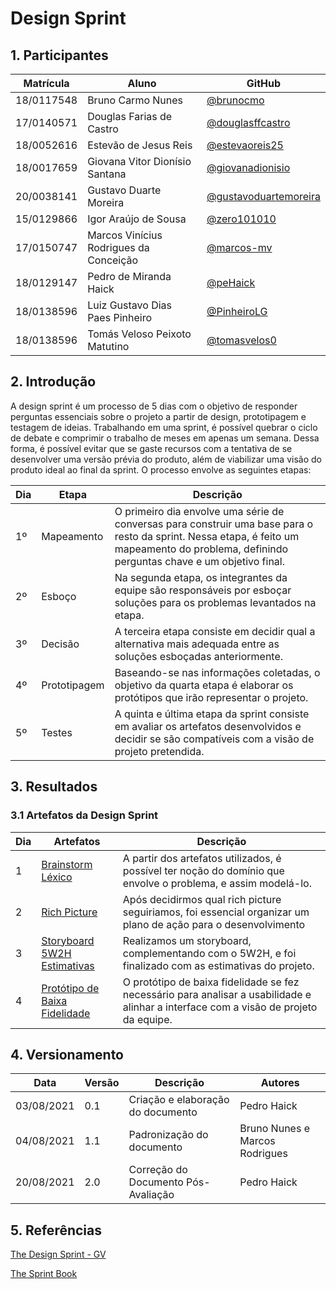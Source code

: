 # Design Sprint

## 1. Participantes

|Matrícula | Aluno | GitHub |
| -- | -- | -- |
| 18/0117548  |  Bruno Carmo Nunes | [@brunocmo](https://github.com/brunocmo) |
| 17/0140571  |  Douglas Farias de Castro | [@douglasffcastro](https://github.com/douglasffcastro) |
| 18/0052616  |  Estevão de Jesus Reis | [@estevaoreis25](https://github.com/estevaoreis25) |
| 18/0017659  |  Giovana Vitor Dionísio Santana | [@giovanadionisio](https://github.com/giovanadionisio) |
| 20/0038141  |  Gustavo Duarte Moreira | [@gustavoduartemoreira](https://github.com/gustavoduartemoreira) |
| 15/0129866  |  Igor Araújo de Sousa | [@zero101010](https://github.com/zero101010) |
| 17/0150747  |  Marcos Vinícius Rodrigues da Conceição | [@marcos-mv](https://github.com/marcos-mv) |
| 18/0129147  |  Pedro de Miranda Haick | [@peHaick](https://github.com/peHaick) |
| 18/0138596  |  Luiz Gustavo Dias Paes Pinheiro | [@PinheiroLG](https://github.com/PinheiroLG) |
| 18/0138596  |  Tomás Veloso Peixoto Matutino | [@tomasvelos0](https://github.com/tomasvelos0) |

## 2. Introdução

A design sprint é um processo de 5 dias com o objetivo de responder perguntas essenciais sobre o projeto a partir de design, prototipagem e testagem de ideias. Trabalhando em uma sprint, é possível quebrar o ciclo de debate e comprimir o trabalho de meses em apenas um semana. Dessa forma, é possível evitar que se gaste recursos com a tentativa de se desenvolver uma versão prévia do produto, além de viabilizar uma visão do produto ideal ao final da sprint. O processo envolve as seguintes etapas:


| Dia | Etapa | Descrição |
| --- | ----- | --------- |
| 1º  | Mapeamento | O primeiro dia envolve uma série de conversas para construir uma base para o resto da sprint. Nessa etapa, é feito um mapeamento do problema, definindo perguntas chave e um objetivo final. |
| 2º  | Esboço     | Na segunda etapa, os integrantes da equipe são responsáveis por esboçar soluções para os problemas levantados na etapa. |
| 3º  | Decisão    | A terceira etapa consiste em decidir qual a alternativa mais adequada entre as soluções esboçadas anteriormente. |
| 4º  | Prototipagem | Baseando-se nas informações coletadas, o objetivo da quarta etapa é elaborar os protótipos que irão representar o projeto. |
| 5º  | Testes     | A quinta e última etapa da sprint consiste em avaliar os artefatos desenvolvidos e decidir se são compatíveis com a visão de projeto pretendida. |

## 3. Resultados
### 3.1 Artefatos da Design Sprint

| Dia | Artefatos | Descrição |
| --- | --------- | ------------------ |
| 1 | [Brainstorm](https://unbarqdsw2021-1.github.io/2021.1_G04_Cardeal/desenhoSoftwareBase/brainstorm) <br>  [Léxico](https://unbarqdsw2021-1.github.io/2021.1_G04_Cardeal/desenhoSoftwareBase/lexico)  | A partir dos artefatos utilizados, é possível ter noção do domínio que envolve o problema, e assim modelá-lo. |
| 2 | [Rich Picture](https://unbarqdsw2021-1.github.io/2021.1_G04_Cardeal/desenhoSoftwareBase/richPicture/) <br>  | Após decidirmos qual rich picture seguiriamos, foi essencial organizar um plano de ação para o desenvolvimento |
| 3 | [Storyboard](https://unbarqdsw2021-1.github.io/2021.1_G04_Cardeal/desenhoSoftwareBase/storyboard) <br> [5W2H](https://unbarqdsw2021-1.github.io/2021.1_G04_Cardeal/desenhoSoftwareBase/5W2H) <br>  [Estimativas](https://unbarqdsw2021-1.github.io/2021.1_G04_Cardeal/desenhoSoftwareBase/estimativas) | Realizamos um storyboard, complementando com o 5W2H, e foi finalizado com as estimativas do projeto. |
| 4 | [Protótipo de Baixa Fidelidade](https://unbarqdsw2021-1.github.io/2021.1_G04_Cardeal/desenhoSoftwareBase/prototipo)  | O protótipo de baixa fidelidade se fez necessário para analisar a usabilidade e alinhar a interface com a visão de projeto da equipe. |

## 4. Versionamento

| Data       | Versão | Descrição                         | Autores     |
| ---------- | ------ | --------------------------------- | ----------- |
| 03/08/2021 | 0.1    | Criação e elaboração do documento | Pedro Haick |
| 04/08/2021 | 1.1    | Padronização do documento       | Bruno Nunes e Marcos Rodrigues    |
| 20/08/2021 | 2.0 | Correção do Documento Pós-Avaliação | Pedro Haick |

## 5. Referências
[The Design Sprint - GV](https://www.gv.com/sprint/)

[The Sprint Book](https://www.thesprintbook.com/the-design-sprint)